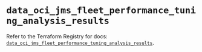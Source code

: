 # `data_oci_jms_fleet_performance_tuning_analysis_results`

Refer to the Terraform Registry for docs: [`data_oci_jms_fleet_performance_tuning_analysis_results`](https://registry.terraform.io/providers/oracle/oci/7.19.0/docs/data-sources/jms_fleet_performance_tuning_analysis_results).

